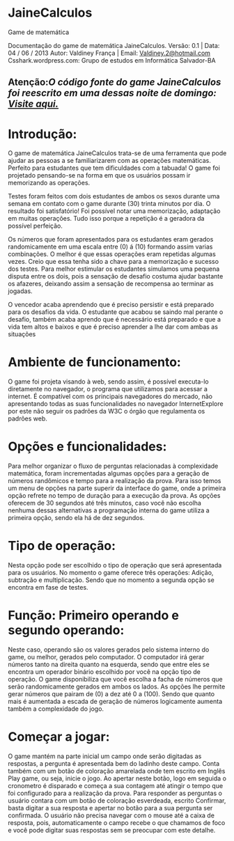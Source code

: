 JaineCalculos
=============

Game de matemática

Documentação do game de matemática JaineCalculos. 
Versão: 0.1 | Data: 04 / 06 / 2013
Autor: Valdiney França  | Email: Valdiney.2@hotmail.com
Csshark.wordpress.com: Grupo de estudos em Informática Salvador-BA

<h2>Atenção:<i>O código fonte do game JaineCalculos foi reescrito em uma dessas noite de domingo: <a href="https://gist.github.com/valdiney/0fce5db023e75d6a2f6d" target="_blank">Visite aqui.</a></i></h2>

<h1>Introdução:</h1>
O game de matemática JaineCalculos trata-se de uma ferramenta que pode ajudar as pessoas a se familiarizarem com as operações matemáticas. Perfeito para estudantes que tem dificuldades com a tabuada! O game foi projetado pensando-se na forma em que os usuários possam ir memorizando as operações. 

Testes foram feitos com dois estudantes de ambos os sexos durante uma semana em contato com o game durante (30) trinta minutos por dia. O resultado foi satisfatório! Foi possível notar uma memorização, adaptação em muitas operações. Tudo isso porque a repetição é a geradora da possível perfeição. 

Os números que foram apresentados para os estudantes eram gerados randomicamente em uma escala entre (0) á (10) formando assim varias combinações. O melhor é que essas operações eram repetidas algumas vezes. Creio que essa tenha sido a chave para a memorização e sucesso dos testes.
Para melhor estimular os estudantes simulamos uma pequena disputa entre os dois, pois a sensação de desafio costuma ajudar bastante os afazeres, deixando assim a sensação de recompensa ao terminar as jogadas. 

O vencedor acaba aprendendo que é preciso persistir e está preparado para os desafios da vida.
O estudante que acabou se saindo mal perante o desafio, também acaba aprendo que é necessário está preparado e que a vida tem altos e baixos e que é preciso aprender a lhe dar com ambas as situações

<h1>Ambiente de funcionamento:</h1>
O game foi projeta visando à web, sendo assim, é possível executa-lo diretamente no navegador, o programa que utilizamos para acessar a internet. É compatível com os principais navegadores do mercado, não apresentando todas as suas funcionalidades no navegador InternetExplore por este não seguir os padrões da  W3C o órgão que regulamenta os padrões web. 

<h1>Opções e funcionalidades:</h1>
Para melhor organizar o fluxo de perguntas relacionadas à complexidade matemática, foram incrementadas algumas opções para a geração de números randômicos e tempo para a realização da prova. 
Para isso temos um menu de opções na parte superir da interface do game, onde a primeira opção refrete no tempo de duração para a execução da prova. As opções oferecem de 30 segundos até três minutos, caso você não escolha nenhuma dessas alternativas a programação interna do game utiliza a primeira opção, sendo ela há de dez segundos. 

<h1>Tipo de operação:</h1>
Nesta opção pode ser escolhido o tipo de operação que será apresentada para os usuários. No momento o game oferece três operações: Adição, subtração e multiplicação. Sendo que no momento a segunda opção se encontra em fase de testes. 

<h1>Função: Primeiro operando e segundo operando: </h1>
Neste caso, operando são os valores gerados pelo sistema interno do game, ou melhor, gerados pelo computador. O computador irá gerar números tanto na direita quanto na esquerda, sendo que entre eles se encontra um operador binário escolhido por você na opção tipo de operação.  O game disponibiliza que você escolha a facha de números que serão randomicamente gerados em ambos os lados. 
As opções lhe permite gerar números que pairam de (0) a dez até 0 a (100). Sendo que quanto mais é aumentada a escada de geração de números logicamente aumenta também a complexidade do jogo.



<h1>Começar a jogar:</h1>
O game mantém na parte inicial um campo onde serão digitadas as respostas, a pergunta é apresentada bem do ladinho deste campo. Conta também com um botão de coloração amarelada onde tem escrito em Inglês Play game, ou seja, inicie o jogo. Ao apertar neste botão, logo em seguida o cronometro é disparado e começa a sua contagem até atingir o tempo que foi configurado para a realização da prova.
Para responder as perguntas o usuário contara com um botão de coloração esverdeada, escrito Confirmar, basta digitar a sua resposta e apertar no botão para a sua pergunta ser confirmada.
O usuário não precisa navegar com o mouse até a caixa de resposta, pois, automaticamente o campo recebe o que chamamos de foco e você pode digitar suas respostas sem se preocupar com este detalhe.







 







